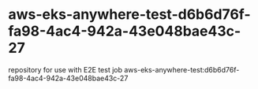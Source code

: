 # aws-eks-anywhere-test-d6b6d76f-fa98-4ac4-942a-43e048bae43c-27
repository for use with E2E test job aws-eks-anywhere-test:d6b6d76f-fa98-4ac4-942a-43e048bae43c-27
